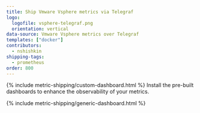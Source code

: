 ```yaml
---
title: Ship Vmware Vsphere metrics via Telegraf
logo:
  logofile: vsphere-telegraf.png
  orientation: vertical
data-source: Vmware Vsphere metrics over Telegraf
templates: ["docker"]
contributors:
  - nshishkin
shipping-tags:  
  - prometheus
order: 800
---
```



{% include metric-shipping/custom-dashboard.html %} Install the pre-built dashboards to enhance the observability of your metrics.

<!-- logzio-inject:install:grafana:dashboards ids=["VpeHVDlhfo1mF22Lc0UKf", "6CpW1YzdonmTQ8uIXAN5OL", "3AvORCMPVJd8948i9oKaBO"] -->

{% include metric-shipping/generic-dashboard.html %} 


